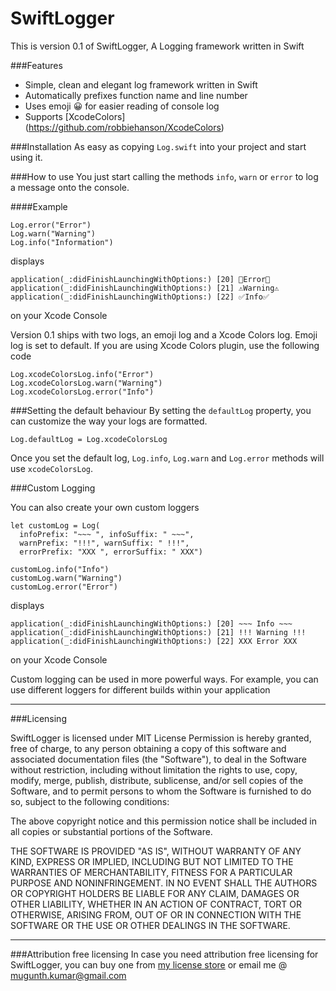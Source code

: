 # SwiftLogger
This is version 0.1 of SwiftLogger, A Logging framework written in Swift

###Features
* Simple, clean and elegant log framework written in Swift
* Automatically prefixes function name and line number
* Uses emoji 😀 for easier reading of console log
* Supports [XcodeColors] (https://github.com/robbiehanson/XcodeColors)

###Installation
As easy as copying ```Log.swift``` into your project and start using it.

###How to use
You just start calling the methods ```info```, ```warn``` or ```error``` to log a message onto the console.

####Example
```
Log.error("Error")
Log.warn("Warning")
Log.info("Information")
```
displays
```
application(_:didFinishLaunchingWithOptions:) [20] 🚫Error🚫
application(_:didFinishLaunchingWithOptions:) [21] ⚠️Warning⚠️
application(_:didFinishLaunchingWithOptions:) [22] ✅Info✅
```
on your Xcode Console

Version 0.1 ships with two logs, an emoji log and a Xcode Colors log. Emoji log is set to default.
If you are using Xcode Colors plugin, use the following code
```
Log.xcodeColorsLog.info("Error")
Log.xcodeColorsLog.warn("Warning")
Log.xcodeColorsLog.error("Info")
```

###Setting the default behaviour
By setting the ```defaultLog``` property, you can customize the way your logs are formatted. 
```
Log.defaultLog = Log.xcodeColorsLog
```
Once you set the default log, ```Log.info```, ```Log.warn``` and ```Log.error``` methods will use ```xcodeColorsLog```.

###Custom Logging

You can also create your own custom loggers 

```
let customLog = Log(
  infoPrefix: "~~~ ", infoSuffix: " ~~~",
  warnPrefix: "!!!", warnSuffix: " !!!",
  errorPrefix: "XXX ", errorSuffix: " XXX")
  
customLog.info("Info")
customLog.warn("Warning")
customLog.error("Error")
```
displays
```
application(_:didFinishLaunchingWithOptions:) [20] ~~~ Info ~~~
application(_:didFinishLaunchingWithOptions:) [21] !!! Warning !!!
application(_:didFinishLaunchingWithOptions:) [22] XXX Error XXX
```
on your Xcode Console

Custom logging can be used in more powerful ways. 
For example, you can use different loggers for different builds within your application

---
###Licensing

SwiftLogger is licensed under MIT License
Permission is hereby granted, free of charge, to any person obtaining a copy
of this software and associated documentation files (the "Software"), to deal
in the Software without restriction, including without limitation the rights
to use, copy, modify, merge, publish, distribute, sublicense, and/or sell
copies of the Software, and to permit persons to whom the Software is
furnished to do so, subject to the following conditions:

The above copyright notice and this permission notice shall be included in
all copies or substantial portions of the Software.

THE SOFTWARE IS PROVIDED "AS IS", WITHOUT WARRANTY OF ANY KIND, EXPRESS OR
IMPLIED, INCLUDING BUT NOT LIMITED TO THE WARRANTIES OF MERCHANTABILITY,
FITNESS FOR A PARTICULAR PURPOSE AND NONINFRINGEMENT. IN NO EVENT SHALL THE
AUTHORS OR COPYRIGHT HOLDERS BE LIABLE FOR ANY CLAIM, DAMAGES OR OTHER
LIABILITY, WHETHER IN AN ACTION OF CONTRACT, TORT OR OTHERWISE, ARISING FROM,
OUT OF OR IN CONNECTION WITH THE SOFTWARE OR THE USE OR OTHER DEALINGS IN
THE SOFTWARE.

---
###Attribution free licensing
In case you need attribution free licensing for SwiftLogger, 
you can buy one from [my license store](http://blog.mugunthkumar.com/license-store/) 
or email me @ mugunth.kumar@gmail.com
